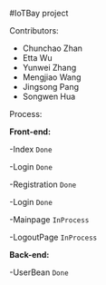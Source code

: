 #IoTBay project

Contributors:
- Chunchao Zhan
- Etta Wu
- Yunwei Zhang
- Mengjiao Wang
- Jingsong Pang
- Songwen Hua


Process:


  **Front-end:**
  
  -Index `Done`
  
  -Login `Done`
  
  -Registration `Done`
  
  -Login `Done`
  
  -Mainpage `InProcess`
  
  -LogoutPage `InProcess`
  
  
  **Back-end:**
  
  -UserBean `Done`
